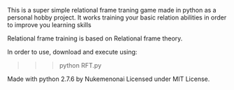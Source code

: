 This is a super simple relational frame traning game made in python as a personal hobby project.
It works training your basic relation abilities in order to improve you learning skills

Relational frame training is based on Relational frame theory.

In order to use, download and execute using:
>>>python RFT.py

Made with python 2.7.6 by Nukemenonai
Licensed under MIT License.